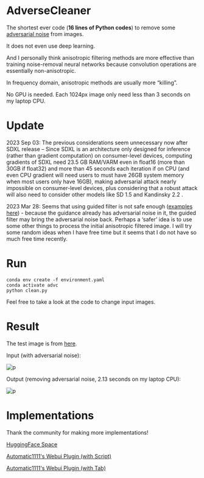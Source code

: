 # AdverseCleaner

The shortest ever code (**16 lines of Python codes**) to remove some [adversarial noise](https://arxiv.org/abs/1412.6572) from images.

It does not even use deep learning.

And I personally think anisotropic filtering methods are more effective than training noise-removal neural networks because convolution operations are essentially non-anisotropic. 

In frequency domain, anisotropic methods are usually more “killing”.

No GPU is needed. Each 1024px image only need less than 3 seconds on my laptop CPU.

# Update

2023 Sep 03: The previous considerations seem unnecessary now after SDXL release – Since SDXL is an architecture only designed for inference (rather than gradient computation) on consumer-level devices, computing gradients of SDXL need 23.5 GB RAM/VARM even in float16 (more than 30GB if float32) and more than 45 seconds each iteration if on CPU (and even CPU gradient will need users to must have 26GB system memory when most users only have 16GB), making adversarial attack nearly impossible on consumer-level devices, plus considering that a robust attack will also need to consider other models like SD 1.5 and Kandinsky 2.2 .

2023 Mar 28: Seems that using guided filter is not safe enough ([examples here](https://anti-dreambooth.github.io/#robustness)) - because the guidance already has adversarial noise in it, the guided filter may bring the adversarial noise back. Perhaps a ‘safer’ idea is to use some other things to process the initial anisotropic filtered image. I will try some random ideas when I have free time but it seems that I do not have so much free time recently.

# Run

    conda env create -f environment.yaml
    conda activate advc
    python clean.py

Feel free to take a look at the code to change input images.

# Result

The test image is from [here](https://twitter.com/aifurryart/status/1636208457715187714).

Input (with adversarial noise):

![p](input.png)

Output (removing adversarial noise, 2.13 seconds on my laptop CPU):

![p](output.png)

# Implementations

Thank the community for making more implementations!

[HuggingFace Space](https://huggingface.co/spaces/p1atdev/AdverseCleaner)

[Automatic1111's Webui Plugin (with Script)](https://github.com/gogodr/AdverseCleanerExtension)

[Automatic1111's Webui Plugin (with Tab)](https://github.com/p1atdev/stable-diffusion-webui-adverse-cleaner-tab)
